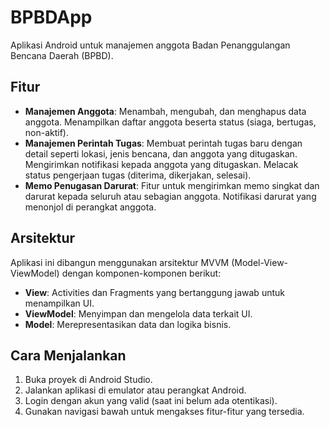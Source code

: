 # BPBDApp

Aplikasi Android untuk manajemen anggota Badan Penanggulangan Bencana Daerah (BPBD).

## Fitur

*   **Manajemen Anggota**: Menambah, mengubah, dan menghapus data anggota. Menampilkan daftar anggota beserta status (siaga, bertugas, non-aktif).
*   **Manajemen Perintah Tugas**: Membuat perintah tugas baru dengan detail seperti lokasi, jenis bencana, dan anggota yang ditugaskan. Mengirimkan notifikasi kepada anggota yang ditugaskan. Melacak status pengerjaan tugas (diterima, dikerjakan, selesai).
*   **Memo Penugasan Darurat**: Fitur untuk mengirimkan memo singkat dan darurat kepada seluruh atau sebagian anggota. Notifikasi darurat yang menonjol di perangkat anggota.

## Arsitektur

Aplikasi ini dibangun menggunakan arsitektur MVVM (Model-View-ViewModel) dengan komponen-komponen berikut:

*   **View**: Activities dan Fragments yang bertanggung jawab untuk menampilkan UI.
*   **ViewModel**: Menyimpan dan mengelola data terkait UI.
*   **Model**: Merepresentasikan data dan logika bisnis.

## Cara Menjalankan

1.  Buka proyek di Android Studio.
2.  Jalankan aplikasi di emulator atau perangkat Android.
3.  Login dengan akun yang valid (saat ini belum ada otentikasi).
4.  Gunakan navigasi bawah untuk mengakses fitur-fitur yang tersedia.
